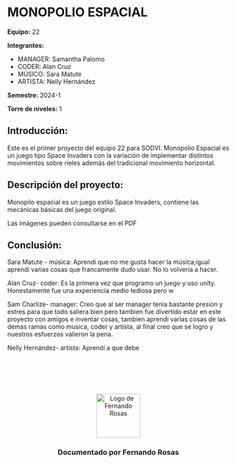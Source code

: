 # MONOPOLIO ESPACIAL

**Equipo:** 22

**Integrantes:**

* MANAGER: Samantha Palomo
* CODER: Alan Cruz 
* MÚSICO: Sara Matute
* ARTISTA: Nelly Hernández

**Semestre:** 2024-1

**Torre de niveles:** 1

## **Introducción:**

Este es el primer proyecto del equipo 22 para SODVI.
Monopolio Espacial es un juego tipo Space Invaders con la variación de implementar distintos movimientos 
sobre rieles además del tradicional movimiento horizontal.
## **Descripción del proyecto:**
Monopilo espacial es un juego estilo Space Invaders, contiene las mecánicas básicas del juego original. 

Las imágenes pueden consultarse en el PDF
## **Conclusión:** 
Sara Matute - música: Aprendi que no me gusta hacer la música,igual aprendi varias cosas que francamente dudo usar.
No lo volveria a hacer.

Alan Cruz- coder: Es la primera vez que programo un juego y uso unity. Honestamente fue una experiencia medio tediosa pero w


Sam Charlize- manager: Creo que al ser manager tenia bastante presion y estres para que todo saliera bien pero
tambien fue divertido estar en este proyecto con amigos e inventar cosas, tambien aprendi varias cosas de las demas ramas como musica, coder y artista, al final creo que se logro y nuestros esfuerzos valieron la pena.


Nelly Hernández- artista: Aprendí a que debe 
<!-- Cuando entregues tu documentación, por favor, borra todo lo que esté debajo. -->
<div align="center">
<br>
<br>
<br>
<br>
<p align="center">
  <img src="rexLogo.png" alt="Logo de Fernando Rosas" width="100"/>
</p>
<h3 align="center">Documentado por Fernando Rosas</h3>
</div>


